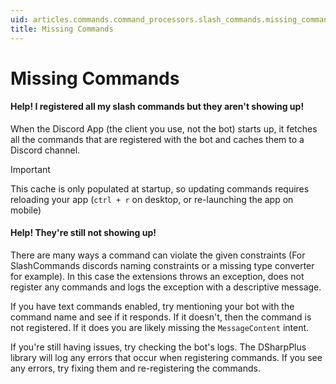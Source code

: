 ```yaml
---
uid: articles.commands.command_processors.slash_commands.missing_commands
title: Missing Commands
---
```


# Missing Commands

#### Help! I registered all my slash commands but they aren't showing up!

When the Discord App (the client you use, not the bot) starts up, it fetches all the commands that are registered with the bot and caches them to a Discord channel.

>[!IMPORTANT]
> This cache is only populated at startup, so updating commands requires reloading your app (`ctrl + r` on desktop, or re-launching the app on mobile)

#### Help! They're still not showing up!

There are many ways a command can violate the given constraints (For SlashCommands discords naming constraints or a missing type converter for example).
In this case the extensions throws an exception, does not register any commands and logs the exception with a descriptive message.


If you have text commands enabled, try mentioning your bot with the command name and see if it responds. 
If it doesn't, then the command is not registered. If it does you are likely missing the `MessageContent` intent.

If you're still having issues, try checking the bot's logs. 
The DSharpPlus library will log any errors that occur when registering commands.
If you see any errors, try fixing them and re-registering the commands.